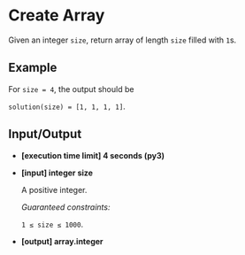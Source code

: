 # Create Array

Given an integer `size`, return array of length `size` filled with `1`s.

## Example

For `size = 4`, the output should be

`solution(size) = [1, 1, 1, 1]`.

## Input/Output

- **[execution time limit] 4 seconds (py3)**

- **[input] integer size**

	A positive integer.

	*Guaranteed constraints:*

	`1 ≤ size ≤ 1000`.

- **[output] array.integer**

